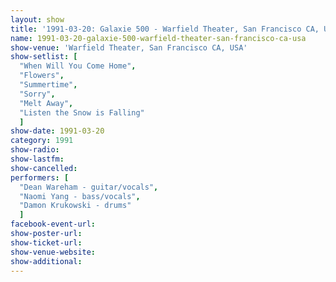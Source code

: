 ```yaml
---
layout: show
title: '1991-03-20: Galaxie 500 - Warfield Theater, San Francisco CA, USA'
name: 1991-03-20-galaxie-500-warfield-theater-san-francisco-ca-usa
show-venue: 'Warfield Theater, San Francisco CA, USA'
show-setlist: [
  "When Will You Come Home",
  "Flowers",
  "Summertime",
  "Sorry",
  "Melt Away",
  "Listen the Snow is Falling"
  ]
show-date: 1991-03-20
category: 1991
show-radio: 
show-lastfm: 
show-cancelled: 
performers: [
  "Dean Wareham - guitar/vocals",
  "Naomi Yang - bass/vocals",
  "Damon Krukowski - drums"
  ]
facebook-event-url: 
show-poster-url: 
show-ticket-url: 
show-venue-website: 
show-additional: 
---
```


